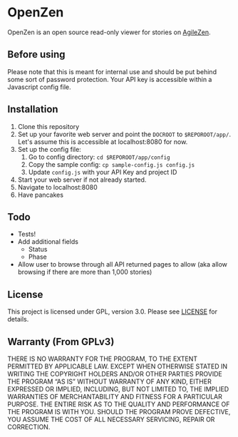 # OpenZen

OpenZen is an open source read-only viewer for stories on [AgileZen](https://agilezen.com).

## Before using

Please note that this is meant for internal use and should be put behind some sort of password
protection. Your API key is accessible within a Javascript config file.

## Installation

1. Clone this repository
1. Set up your favorite web server and point the `DOCROOT` to `$REPOROOT/app/`. Let's
assume this is accessible at localhost:8080 for now.
1. Set up the config file:
    1. Go to config directory: `cd $REPOROOT/app/config`
    1. Copy the sample config: `cp sample-config.js config.js`
    1. Update `config.js` with your API Key and project ID
1. Start your web server if not already started.
1. Navigate to localhost:8080
1. Have pancakes

## Todo

* Tests!
* Add additional fields
    * Status
    * Phase
* Allow user to browse through all API returned pages to allow (aka allow
browsing if there are more than 1,000 stories)

## License

This project is licensed under GPL, version 3.0. Please see [LICENSE](LICENSE) for details.

## Warranty (From GPLv3)

THERE IS NO WARRANTY FOR THE PROGRAM, TO THE EXTENT PERMITTED BY APPLICABLE
LAW. EXCEPT WHEN OTHERWISE STATED IN WRITING THE COPYRIGHT HOLDERS AND/OR
OTHER PARTIES PROVIDE THE PROGRAM “AS IS” WITHOUT WARRANTY OF ANY KIND,
EITHER EXPRESSED OR IMPLIED, INCLUDING, BUT NOT LIMITED TO, THE IMPLIED
WARRANTIES OF MERCHANTABILITY AND FITNESS FOR A PARTICULAR PURPOSE.
THE ENTIRE RISK AS TO THE QUALITY AND PERFORMANCE OF THE PROGRAM IS WITH
YOU. SHOULD THE PROGRAM PROVE DEFECTIVE, YOU ASSUME THE COST OF ALL NECESSARY
SERVICING, REPAIR OR CORRECTION.
